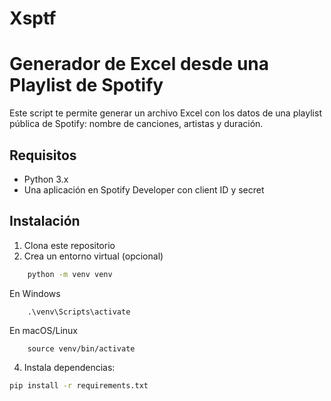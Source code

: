 # Xsptf
# Generador de Excel desde una Playlist de Spotify

Este script te permite generar un archivo Excel con los datos de una playlist pública de Spotify: nombre de canciones, artistas y duración.

## Requisitos

- Python 3.x
- Una aplicación en Spotify Developer con client ID y secret

## Instalación

1. Clona este repositorio
2. Crea un entorno virtual (opcional)
```bash
    python -m venv venv
```
En Windows
```
    .\venv\Scripts\activate
```
En macOS/Linux
```
    source venv/bin/activate

```
4. Instala dependencias:

```bash
pip install -r requirements.txt
